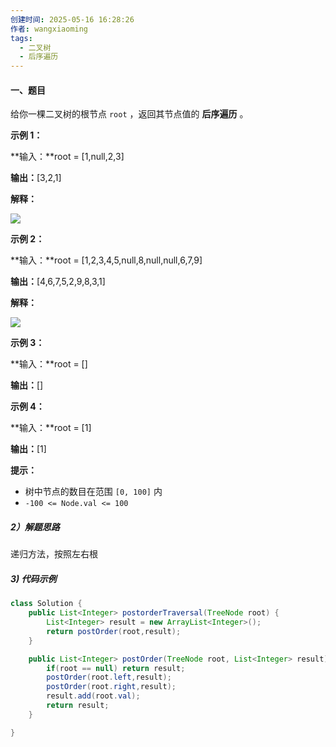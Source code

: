 ```yaml
---
创建时间: 2025-05-16 16:28:26
作者: wangxiaoming
tags:
  - 二叉树
  - 后序遍历
---
```

#### 一、题目
给你一棵二叉树的根节点 `root` ，返回其节点值的 **后序遍历** 。

**示例 1：**

**输入：**root = [1,null,2,3]

**输出：**[3,2,1]

**解释：**

![](https://assets.leetcode.com/uploads/2024/08/29/screenshot-2024-08-29-202743.png)

**示例 2：**

**输入：**root = [1,2,3,4,5,null,8,null,null,6,7,9]

**输出：**[4,6,7,5,2,9,8,3,1]

**解释：**

![](https://assets.leetcode.com/uploads/2024/08/29/tree_2.png)

**示例 3：**

**输入：**root = []

**输出：**[]

**示例 4：**

**输入：**root = [1]

**输出：**[1]

**提示：**

- 树中节点的数目在范围 `[0, 100]` 内
- `-100 <= Node.val <= 100`
##### 2）解题思路
递归方法，按照左右根

##### 3) 代码示例
```java
class Solution {
    public List<Integer> postorderTraversal(TreeNode root) {
        List<Integer> result = new ArrayList<Integer>();
        return postOrder(root,result);
    }

    public List<Integer> postOrder(TreeNode root, List<Integer> result) {
        if(root == null) return result;
        postOrder(root.left,result);
        postOrder(root.right,result);
        result.add(root.val);
        return result;
    }

}
```